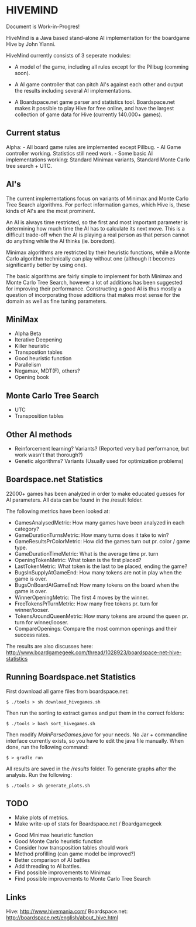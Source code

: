 HIVEMIND
=================

Document is Work-in-Progres!

HiveMind is a Java based stand-alone AI implementation for the boardgame Hive by John Yianni.

HiveMind currently consists of 3 seperate modules:

- A model of the game, including all rules except for the Pillbug (comming soon).

- A AI game controller that can pitch AI's against each other and output the results including several AI implementations.

- A Boardspace.net game parser and statistics tool. Boardspace.net makes it possible to play Hive for free online, and
  have the largest collection of game data for Hive (currently 140.000+ games).


Current status
-----------------
Alpha:
    - All board game rules are implemented except Pillbug.
    - AI Game controller working. Statistics still need work.
    - Some basic AI implementations working: Standard Minimax variants, Standard Monte Carlo tree search + UTC.


AI's
-----------------
The current implementations focus on variants of Minimax and Monte Carlo Tree Search algorithms. For perfect information
games, which Hive is, these kinds of AI's are the most prominent.

An AI is always time restricted, so the first and most important parameter is determining how much time the AI has to
calculate its next move. This is a difficult trade-off when the AI is playing a real person as that person cannot do
anything while the AI thinks (ie. boredom).

Minimax algorithms are restricted by their heuristic functions, while a Monte Carlo algorithm technically can play
without one (although it becomes significantly better by using one).

The basic algorithms are fairly simple to implement for both Minimax and Monte Carlo Tree Search, however a lot of
additions has been suggested for improving their performance. Constructing a good AI is thus mostly a question of
incorporating those additions that makes most sense for the domain as well as fine tuning parameters.


MiniMax
-----------------
- Alpha Beta
- Iterative Deepening
- Killer heuristic
- Transpostion tables
- Good heuristic function
- Parallelism
- Negamax, MDT(F), others?
- Opening book

Monte Carlo Tree Search
-----------------
- UTC
- Transposition tables

Other AI methods
-----------------
- Reinforcement learning? Variants? (Reported very bad performance, but work wasn't that thorough?)
- Genetic algorithms? Variants (Usually used for optimization problems)


Boardspace.net Statistics
-----------------
22000+ games has been analyzed in order to make educated guesses for AI parameters.
All data can be found in the /result folder.

The following metrics have been looked at:

+ GamesAnalysedMetric: How many games have been analyzed in each category?
+ GameDurationTurnsMetric: How many turns does it take to win?
+ GameResultsPrColorMetric: How did the games turn out pr. color / game type.
+ GameDurationTimeMetric: What is the average time pr. turn
+ OpeningTokenMetric: What token is the first placed?
+ LastTokenMetric: What token is the last to be placed, ending the game?
+ BugsInSupplyAtGameEnd: How many tokens are not in play when the game is over.
+ BugsOnBoardAtGameEnd: How many tokens on the board when the game is over.
+ WinnerOpeningMetric: The first 4 moves by the winner.
+ FreeTokensPrTurnMetric: How many free tokens pr. turn for winner/looser.
+ TokensAroundQueenMetric: How many tokens are around the queen pr. turn for winner/looser.
+ CompareOpenings: Compare the most common openings and their success rates.

The results are also discusses here: http://www.boardgamegeek.com/thread/1028923/boardspace-net-hive-statistics


Running Boardspace.net Statistics
-----------------
First download all game files from boardspace.net:

    $ ./tools > sh download_hivegames.sh

Then run the sorting to extract games and put them in the correct folders:

    $ ./tools > bash sort_hivegames.sh

Then modify *MainParseGames.java* for your needs. No Jar + commandline interface currently exists, so you have to
edit the java file manually. When done, run the following command:

    $ > gradle run

All results are saved in the */results* folder. To generate graphs after the analysis. Run the following:

    $ ./tools > sh generate_plots.sh



TODO
-----------------
+ Make plots of metrics.
+ Make write-up of stats for Boardspace.net / Boardgamegeek

- Good Minimax heuristic function
- Good Monte Carlo heuristic function
- Consider how transposition tables should work
- Method profilling (can game model be improved?)
- Better comparison of AI battles
- Add threading to AI battles.
- Find possible improvements to Minimax
- Find possible improvements to Monte Carlo Tree Search


Links
-----------------
Hive: http://www.hivemania.com/
Boardspace.net: http://boardspace.net/english/about_hive.html



